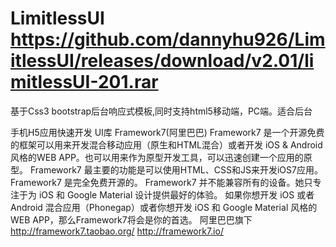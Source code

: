 # LimitlessUI https://github.com/dannyhu926/LimitlessUI/releases/download/v2.01/limitlessUI-201.rar
基于Css3 bootstrap后台响应式模板,同时支持html5移动端，PC端。适合后台

手机H5应用快速开发 UI库
Framework7(阿里巴巴)
Framework7 是一个开源免费的框架可以用来开发混合移动应用（原生和HTML混合）或者开发 iOS & Android 风格的WEB APP。也可以用来作为原型开发工具，可以迅速创建一个应用的原型。
Framework7 最主要的功能是可以使用HTML、CSS和JS来开发iOS7应用。Framework7 是完全免费开源的。
    Framework7 并不能兼容所有的设备。她只专注于为 iOS 和 Google Material 设计提供最好的体验。
    如果你想开发 iOS 或者 Android 混合应用（Phonegap）或者你想开发 iOS 和 Google Material 风格的WEB APP，那么Framework7将会是你的首选。
    阿里巴巴旗下
    http://framework7.taobao.org/
    http://framework7.io/

